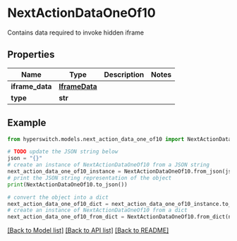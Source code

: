 # NextActionDataOneOf10

Contains data required to invoke hidden iframe

## Properties

Name | Type | Description | Notes
------------ | ------------- | ------------- | -------------
**iframe_data** | [**IframeData**](IframeData.md) |  | 
**type** | **str** |  | 

## Example

```python
from hyperswitch.models.next_action_data_one_of10 import NextActionDataOneOf10

# TODO update the JSON string below
json = "{}"
# create an instance of NextActionDataOneOf10 from a JSON string
next_action_data_one_of10_instance = NextActionDataOneOf10.from_json(json)
# print the JSON string representation of the object
print(NextActionDataOneOf10.to_json())

# convert the object into a dict
next_action_data_one_of10_dict = next_action_data_one_of10_instance.to_dict()
# create an instance of NextActionDataOneOf10 from a dict
next_action_data_one_of10_from_dict = NextActionDataOneOf10.from_dict(next_action_data_one_of10_dict)
```
[[Back to Model list]](../README.md#documentation-for-models) [[Back to API list]](../README.md#documentation-for-api-endpoints) [[Back to README]](../README.md)


